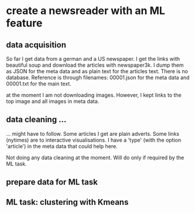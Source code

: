 # create a newsreader with an ML feature

## data acquisition

So far I get data from a german and a US newspaper. I get the links with beautiful soup and download the articles with newspaper3k. I dump them as JSON for the meta data and as plain text for the articles text. There is no database. Reference is through filenames: 00001.json for the meta data and 00001.txt for the main text.

at the moment I am not downloading images. However, I kept links to the top image and all images in meta data.

## data cleaning ...

... might have to follow. Some articles I get are plain adverts. Some links (nytimes) are to interactive visualisations. I have a 'type' (with the option 'article') in the meta data that could help here.

Not doing any data cleaning at the moment. Will do only if required by the ML task.

## prepare data for ML task

## ML task: clustering with Kmeans
